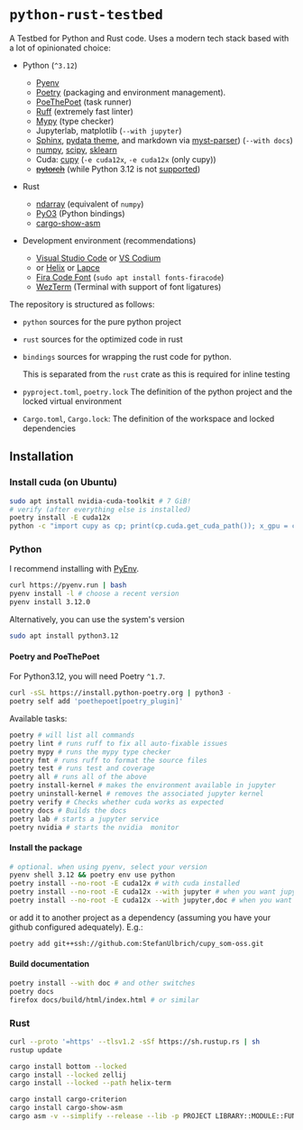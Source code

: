 # `python-rust-testbed`

A Testbed for Python and Rust code. Uses a modern tech stack based with a lot of
opinionated choice:

* Python (`^3.12`)
  * [Pyenv](https://github.com/pyenv/pyenv)
  * [Poetry](https://python-poetry.org/) (packaging and environment management).
  * [PoeThePoet](https://poethepoet.natn.io/index.html) (task runner)
  * [Ruff](https://github.com/astral-sh/ruff) (extremely fast linter)
  * [Mypy](https://mypy-lang.org/) (type checker)
  * Jupyterlab, matplotlib (`--with jupyter`)
  * [Sphinx](https://www.sphinx-doc.org/en/master/),
    [pydata theme](https://github.com/pydata/pydata-sphinx-theme),
    and markdown via [myst-parser](https://myst-parser.readthedocs.io/en/latest/))
    (`--with docs`)
  * [numpy](https://numpy.org/), [scipy](https://scipy.org/), [sklearn](https://scikit-learn.org/stable/)
  * Cuda: [cupy](https://cupy.dev/) (`-e cuda12x`, `-e cuda12x` (only cupy))
  * ~~[pytorch](https://pytorch.org/)~~ (while Python 3.12 is not [supported](https://github.com/openai/triton/issues/2707))

* Rust
  * [ndarray]() (equivalent of `numpy`)
  * [PyO3]() (Python bindings)
  * [cargo-show-asm](https://github.com/pacak/cargo-show-asm)

* Development environment (recommendations)
  * [Visual Studio Code](https://code.visualstudio.com/) or [VS Codium](https://vscodium.com/)
  * or [Helix](https://helix-editor.com/) or [Lapce](https://lapce.dev/)
  * [Fira Code Font](https://github.com/tonsky/FiraCode) (`sudo apt install fonts-firacode`)
  * [WezTerm](https://wezfurlong.org/wezterm/install/linux.html?h=ubuntu#installing-on-ubuntu-and-debian-based-systems) (Terminal with support of font ligatures)

The repository is structured as follows:

* `python` sources for the pure python project
* `rust` sources for the optimized code in rust
* `bindings` sources for wrapping the rust code for python.

  This is separated from the `rust` crate as this is required for inline testing
* `pyproject.toml`, `poetry.lock` The definition of the python project and the locked virtual environment
* `Cargo.toml`, `Cargo.lock`: The definition of the workspace and locked dependencies

## Installation

### Install cuda (on Ubuntu)

```sh
sudo apt install nvidia-cuda-toolkit # 7 GiB!
# verify (after everything else is installed)
poetry install -E cuda12x
python -c "import cupy as cp; print(cp.cuda.get_cuda_path()); x_gpu = cp.array([1, 2, 3])"
```

### Python

I recommend installing with [PyEnv](https://github.com/pyenv/pyenv).

```sh
curl https://pyenv.run | bash
pyenv install -l # choose a recent version
pyenv install 3.12.0
```

Alternatively, you can use the system's version

```sh
sudo apt install python3.12
```

#### Poetry and PoeThePoet

For Python3.12, you will need Poetry `^1.7`.

```sh
curl -sSL https://install.python-poetry.org | python3 -
poetry self add 'poethepoet[poetry_plugin]'
```

Available tasks:

```sh
poetry # will list all commands
poetry lint # runs ruff to fix all auto-fixable issues
poetry mypy # runs the mypy type checker
poetry fmt # runs ruff to format the source files
poetry test # runs test and coverage
poetry all # runs all of the above
poetry install-kernel # makes the environment available in jupyter
poetry uninstall-kernel # removes the associated jupyter kernel
poetry verify # Checks whether cuda works as expected
poetry docs # Builds the docs
poetry lab # starts a jupyter service
poetry nvidia # starts the nvidia  monitor
```

#### Install the package

```sh
# optional. when using pyenv, select your version
pyenv shell 3.12 && poetry env use python
poetry install --no-root -E cuda12x # with cuda installed
poetry install --no-root -E cuda12x --with jupyter # when you want jupyter
poetry install --no-root -E cuda12x --with jupyter,doc # when you want to build the documentation
```

or add it to another project as a dependency (assuming you have your github configured
adequately). E.g.:

```sh
poetry add git++ssh://github.com:StefanUlbrich/cupy_som-oss.git
```

#### Build documentation

```sh
poetry install --with doc # and other switches
poetry docs
firefox docs/build/html/index.html # or similar
```

### Rust

```sh
curl --proto '=https' --tlsv1.2 -sSf https://sh.rustup.rs | sh
rustup update
```

```sh
cargo install bottom --locked
cargo install --locked zellij
cargo install --locked --path helix-term
```

```sh
cargo install cargo-criterion
cargo install cargo-show-asm
cargo asm -v --simplify --release --lib -p PROJECT LIBRARY::MODULE::FUNCTION 0 --rust
```
